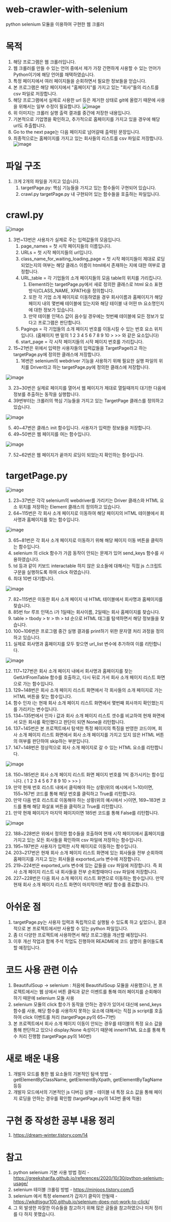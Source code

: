 # web-crawler-with-selenium
python selenium 모듈을 이용하여 구현한 웹 크롤러

# 목적
1. 해당 프로그램은 웹 크롤러입니다.
2. 웹 크롤러를 만들 수 있는 언어 중에서 제가 가장 간편하게 사용할 수 있는 언어가 Python이기에 해당 언어를 채택하였습니다.
3. 특정 페이지에서 여러 페이지들을 순회하면서 필요한 정보들을 얻습니다.
4. 본 프로그램은 해당 페이지에서 "홈페이지"를 가지고 있는 "회사"들의 리스트를 csv 파일로 저장합니다.
5. 해당 프로그램에서 실제로 사용한 url 등은 제거한 상태로 git에 올렸기 때문에 사용을 위해서는 일부 수정이 필요합니다.
![image](https://user-images.githubusercontent.com/46051622/111030600-87737500-8446-11eb-9f73-4abff7cd1eec.png)
6. 위 이미지는 크롤러 실행 출력 결과를 중간에 저장한 내용입니다.
7. 기본적으로 기업명을 확인하고, 추가적으로 홈페이지를 가지고 있을 경우에 해당 url도 추출합니다.
8. Go to the next page는 다음 페이지로 넘어갈때 출력된 문장입니다.
9. 최종적으로는 홈페이지를 가지고 있는 회사들의 리스트를 csv 파일로 저장합니다.
![image](https://user-images.githubusercontent.com/46051622/111030712-20a28b80-8447-11eb-81af-ef4f819f169b.png)

# 파일 구조
1. 크게 2개의 파일을 가지고 있습니다.
   1. targetPage.py: 핵심 기능들을 가지고 있는 함수들이 구현되어 있습니다.
   2. crawl.py targetPage.py 내 구현되어 있는 함수들을 호출하는 파일입니다.

# crawl.py
![image](https://user-images.githubusercontent.com/46051622/111030874-f4d3d580-8447-11eb-84ae-d94c9bc042c2.png)
1. 3번~13번은 사용자가 실제로 주는 입력값들의 모음입니다.
   1. page_names = 첫 시작 페이지들의 이름입니다.
   2. URLs = 첫 시작 페이지들의 url입니다.
   3. class_name_for_waiting_loading_page = 첫 시작 페이지들이 제대로 로딩되었는지의 여부는 해당 클래스 이름이 html에서 존재하는 지에 대한 여부로 결정합니다.
   4. URL_table = 각 기업들의 소개 페이지들의 모음 table의 위치를 가리킵니다.
      1. Element라는 targetPage.py에서 새로 정의한 클래스로 html 요소 표현 방식(CLASS_NAME, XPATH)을 정의합니다.
      2. 또한 각 기업 소개 페이지로 이동하였을 경우 회사이름과 홈페이지가 해당 페이지 내의 몇번째 테이블에 있는지와 해당 테이블 내 어떤 th 요소명인지에 대한 정보가 있습니다.
      3. 만약 테이블 인덱스 값이 음수일 경우에는 첫번째 테이블에 모든 정보가 있다고 프로그램은 판단합니다.
   5. Pagings = 각 기업들의 소개 페이지 번호를 이동시킬 수 있는 번호 요소 위치입니다. (홈페이지 맨 밑의 1 2 3 4 5 6 7 8 9 10 > >> 와 같은 요소입니다)
   6. start_page = 각 시작 페이지들의 시작 페이지 번호를 가리킵니다.
2. 15~21번은 위에서 입력한 사용자들의 입력값들을 TargetPage라고 하는 targetPage.py에 정의한 클래스에 저장합니다.
   1. 16번은 selenium의 webdriver 기능을 사용하기 위해 필요한 실행 파일의 위치를 Driver라고 하는 targetPage.py에 정의한 클래스에 저장합니다.

![image](https://user-images.githubusercontent.com/46051622/111031253-d5d64300-8449-11eb-84bf-7c47d06b75c4.png)

3. 23~30번은 실제로 페이지를 열어서 웹 페이지가 제대로 열릴때까지 대기한 다음에 정보를 추출하는 동작을 실행합니다.
4. 39번부터는 크롤러의 핵심 기능들을 가지고 있는 TargetPage 클래스를 정의하고 있습니다.

![image](https://user-images.githubusercontent.com/46051622/111031482-1edac700-844b-11eb-968f-d2ef6d49a056.png)

5. 40~47번은 클래스 init 함수입니다. 사용자가 입력한 정보들을 저장합니다.
6. 49~50번은 웹 페이지를 여는 함수입니다.

![image](https://user-images.githubusercontent.com/46051622/111031551-72e5ab80-844b-11eb-9c28-cdfbd3524859.png)

7. 52~62번은 웹 페이지가 끝까지 로딩이 되었는지 확인하는 함수입니다.

# targetPage.py
![image](https://user-images.githubusercontent.com/46051622/111031292-306f9f00-844a-11eb-8210-d5db717d3471.png)
1. 23~37번은 각각 selenium의 webdriver를 가리키는 Driver 클래스와 HTML 요소 위치를 저장하는 Element 클래스의 정의하고 있습니다.
2. 64~115번은 각 회사 소개 페이지로 이동하여 해당 페이지의 HTML 테이블에서 회사명과 홈페이지를 찾는 함수입니다.

![image](https://user-images.githubusercontent.com/46051622/111031650-f1dae400-844b-11eb-859a-5eac49448e82.png)

3. 65~81번은 각 회사 소개 페이지로 이동하기 위해 해당 페이지 이동 버튼을 클릭하는 함수입니다.
4. selenium 의 click 함수가 가끔 동작이 안되는 문제가 있어 send_keys 함수를 사용하였습니다.
5. td 등과 같이 키보드 interactable 하지 않은 요소들에 대해서는 직접 js 스크립트 구문을 실행하도록 하여 click 하였습니다.
6. 최대 10번 대기합니다.

![image](https://user-images.githubusercontent.com/46051622/111031953-67937f80-844d-11eb-944a-f30484938719.png)

7. 82~115번은 이동한 회사 소개 페이지 내 HTML 테이블에서 회사명과 홈페이지를 찾습니다.
8. 85번 for 루프 인덱스 i가 1일때는 회사이름, 2일때는 회사 홈페이지를 찾습니다.
9. table > tbody > tr > th > td 순으로 HTML 태그를 탐색하면서 해당 정보들을 찾습니다.
10. 100~106번은 프로그램 중간 실행 결과를 print하기 위한 문자열 처리 과정을 정의하고 있습니다.
11. 실제로 회사명과 홈페이지를 모두 찾으면 url_list 변수에 추가하여 이를 리턴합니다.

![image](https://user-images.githubusercontent.com/46051622/111032121-1b950a80-844e-11eb-8399-735d19e5934c.png)

12. 117~127번은 회사 소개 페이지 내에서 회사명과 홈페이지를 찾는 GetUrlFromTable 함수를 호출하고, 다시 뒤로 가서 회사 소개 페이지 리스트 화면으로 가는 함수입니다.
13. 129~148번은 회사 소개 페이지 리스트 화면에서 각 회사들의 소개 페이지로 가는 HTML 버튼을 찾는 함수입니다.
14. 함수 인자 i는 현재 회사 소개 페이지 리스트 화면에서 몇번째 회사까지 확인했는지를 가리키는 변수입니다.
15. 134~135번에서 인자 i 값과 회사 소개 페이지 리스트 갯수를 비교하여 현재 화면에서 모든 회사를 확인했다고 판단이 되면 None을 리턴합니다.
16. 137~145번은 본 프로젝트에서 탐색한 특정 페이지의 특징을 반영한 코드이며, 회사 소개 페이지 리스트 화면에서 회사 소개 페이지를 가지고 있지 않은 HTML 버튼의 여부를 판단하여 skip하는 부분입니다.
17. 147~148번은 정상적으로 회사 소개 페이지로 갈 수 있는 HTML 요소를 리턴합니다.

![image](https://user-images.githubusercontent.com/46051622/111032353-184e4e80-844f-11eb-955c-becf4a139e5f.png)

18. 150~185번은 회사 소개 페이지 리스트 화면 페이지 번호를 1씩 증가시키는 함수입니다. ( 1 2 3 4 5 6 7 8 9 10 > >> )
19. 만약 현재 번호 리스트 내에서 클릭해야 하는 상황(위의 예시에서 1~10)이면, 155~167번 코드를 통해 해당 번호를 클릭하고 True를 리턴합니다.
20. 만약 다음 번호 리스트로 이동해야 하는 상황(위의 예시에서 >)이면, 169~183번 코드를 통해 해당 화살표 버튼을 클릭하고 True를 리턴합니다.
21. 만약 현재 페이지가 마지막 페이지이면 185번 코드를 통해 False를 리턴합니다.

![image](https://user-images.githubusercontent.com/46051622/111032440-a0ccef00-844f-11eb-9bd0-672cc26982af.png)

22. 188~228번은 위에서 정의한 함수들을 호출하여 현재 시작 페이지에서 홈페이지를 가지고 있는 모든 회사들을 확인하여 csv 파일에 저장하는 함수입니다.
23. 195~197번은 사용자가 입력한 시작 페이지로 이동하는 함수입니다.
24. 203~217번은 현재 회사 소개 페이지 리스트 화면에 있는 회사들을 전부 순회하여 홈페이지를 가지고 있는 회사들을 exported_urls 변수에 저장합니다.
25. 219~224번은 exported_urls 변수에 있는 값들을 csv 파일에 저장합니다. 즉 회사 소개 페이지 리스트 내 회사들을 전부 순회할때마다 csv 파일에 저장합니다.
26. 227~228번은 다음 회사 소개 페이지 리스트 화면으로 이동하는 함수입니다. 만약 현재 회사 소개 페이지 리스트 화면이 마지막이면 해당 함수를 종료합니다.

# 아쉬운 점
1. targetPage.py는 사용자 입력과 독립적으로 실행될 수 있도록 하고 싶었으나, 결과적으로 본 프로젝트에서만 사용할 수 있는 python 파일입니다.
2. 좀 더 다양한 프로젝트에 사용하면서 해당 프로그램을 개선할 예정입니다.
3. 이후 개선 작업과 함께 주석 작업도 진행하여 README에 코드 설명이 줄어들도록 할 예정입니다.

# 코드 사용 관련 이슈
1. BeautifulSoup -> selenium : 처음에 BeautifulSoup 모듈을 사용했으나, 본 프로젝트에서는 웹 상에서 버튼 클릭과 같은 이벤트를 통해 여러 페이지를 순회해야 하기 때문에 selenium 모듈 사용
2. selenium 모듈의 click 함수가 동작을 안하는 경우가 있어서 대신에 send_keys 함수를 사용, 해당 함수를 사용하지 못하는 요소에 대해서는 직접 js script를 호출하여 click 이벤트를 처리 (targetPage.py의 65~71번)
3. 본 프로젝트에서 회사 소개 페이지 이동이 안되는 경우를 테이블의 특정 요소 값을 통해 판단하고 있으나 display:None 속성이기 때문에 innerHTML 요소를 통해 특수 처리 진행함 (targetPage.py의 140번)

# 새로 배운 내용
1. 개발자 모드를 통한 웹 요소들의 기본적인 탐색 방법 - getElementByClassName, getElementByXpath, getElementByTagName 등등
2. 개발자 모드에서의 기본적인 js 디버깅 실행 - 테이블 내 특정 요소 값을 통해 페이지 로딩을 안하는 경우를 확인함 (targetPage.py의 143번 줄에 적용)

# 구현 중 작성한 공부 내용 정리
1. https://dream-winter.tistory.com/14

# 참고
1. python selenium 기본 사용 방법 정리 - https://greeksharifa.github.io/references/2020/10/30/python-selenium-usage/
2. selenium 테이블 크롤링 방법 - https://minjoos.tistory.com/5
3. selenium 에서 특정 element가 갑자기 클릭이 안될때 - https://wkdtjsgur100.github.io/selenium-does-not-work-to-click/
4. 그 외 발생한 자잘한 이슈들을 참고하기 위해 많은 글들을 참고하였으나 미처 정리를 다 하지 못했습니다.
